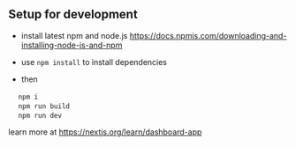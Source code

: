## Setup for development

* install latest npm and node.js https://docs.npmjs.com/downloading-and-installing-node-js-and-npm

* use `npm install` to install dependencies 
* then 

 &emsp; `npm i` \
 &emsp; `npm run build` \
 &emsp; `npm run dev` 
 
learn more at https://nextjs.org/learn/dashboard-app
